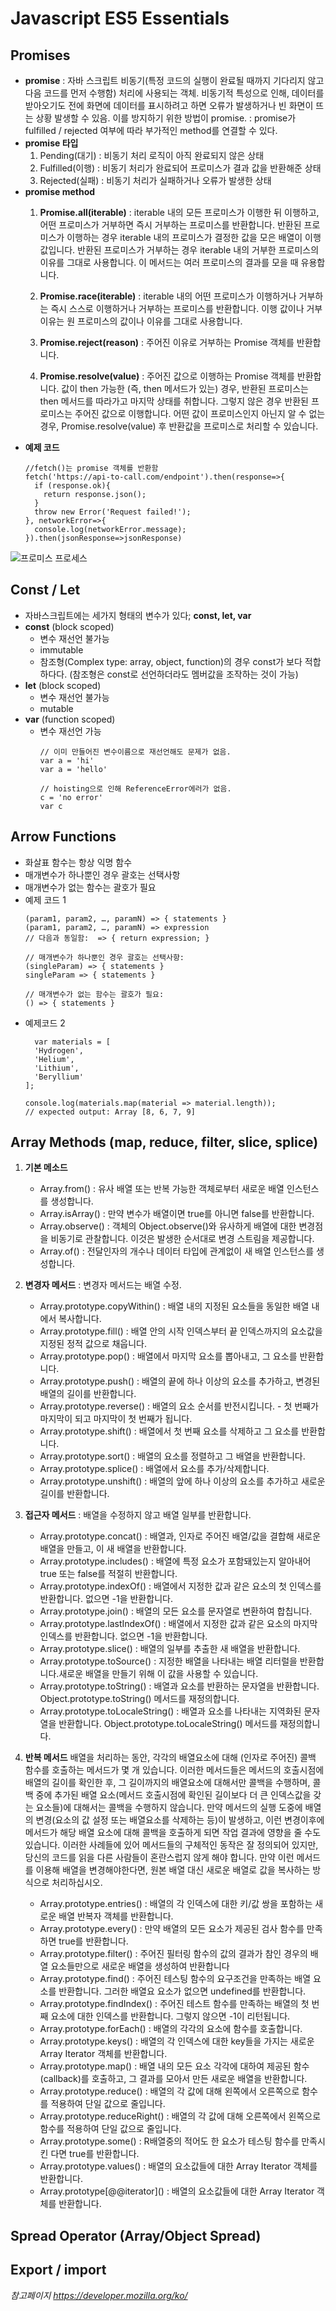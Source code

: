 # Javascript ES5 Essentials
## Promises
  - **promise** : 자바 스크립트 비동기(특정 코드의 실행이 완료될 때까지 기다리지 않고 다음 코드를 먼저 수행함) 처리에 사용되는 객체. 비동기적 특성으로 인해, 데이터를 받아오기도 전에 화면에 데이터를 표시하려고 하면 오류가 발생하거나 빈 화면이 뜨는 상황 발생할 수 있음. 이를 방지하기 위한 방법이 promise.
            : promise가 fulfilled / rejected 여부에 따라 부가적인 method를 연결할 수 있다. 
  - **promise 타입**
    1. Pending(대기) : 비동기 처리 로직이 아직 완료되지 않은 상태
    2. Fulfilled(이행) : 비동기 처리가 완료되어 프로미스가 결과 값을 반환해준 상태
    3. Rejected(실패) : 비동기 처리가 실패하거나 오류가 발생한 상태
  - **promise method**
    1. **Promise.all(iterable)**
       : iterable 내의 모든 프로미스가 이행한 뒤 이행하고, 어떤 프로미스가 거부하면 즉시 거부하는 프로미스를 반환합니다. 반환된 프로미스가 이행하는 경우 iterable 내의 프로미스가 결정한 값을 모은 배열이 이행 값입니다. 반환된 프로미스가 거부하는 경우 iterable 내의 거부한 프로미스의 이유를 그대로 사용합니다. 이 메서드는 여러 프로미스의 결과를 모을 때 유용합니다.

    2. **Promise.race(iterable)**
        : iterable 내의 어떤 프로미스가 이행하거나 거부하는 즉시 스스로 이행하거나 거부하는 프로미스를 반환합니다. 이행 값이나 거부 이유는 원 프로미스의 값이나 이유를 그대로 사용합니다.

    3. **Promise.reject(reason)**
        : 주어진 이유로 거부하는 Promise 객체를 반환합니다.
    4. **Promise.resolve(value)**
        : 주어진 값으로 이행하는 Promise 객체를 반환합니다. 값이 then 가능한 (즉, then 메서드가 있는) 경우, 반환된 프로미스는 then 메서드를 따라가고 마지막 상태를 취합니다. 그렇지 않은 경우 반환된 프로미스는 주어진 값으로 이행합니다. 어떤 값이 프로미스인지 아닌지 알 수 없는 경우, Promise.resolve(value) 후 반환값을 프로미스로 처리할 수 있습니다.
  - **예제 코드**
    ```
    //fetch()는 promise 객체를 반환함
    fetch('https://api-to-call.com/endpoint').then(response=>{
      if (response.ok){
        return response.json();
      }
      throw new Error('Request failed!');
    }, networkError=>{
      console.log(networkError.message);
    }).then(jsonResponse=>jsonResponse)
    ```
    
    
![프로미스 프로세스](https://joshua1988.github.io/images/posts/web/javascript/promise.svg)

## Const / Let
  - 자바스크립트에는 세가지 형태의 변수가 있다; **const, let, var**
  - **const** (block scoped)
    - 변수 재선언 불가능
    - immutable
    - 참조형(Complex type: array, object, function)의 경우 const가 보다 적합하다다. (참조형은 const로 선언하더라도 멤버값을 조작하는 것이 가능)
  - **let** (block scoped)
    - 변수 재선언 불가능
    - mutable
  - **var** (function scoped)
    - 변수 재선언 가능
      ```
      // 이미 만들어진 변수이름으로 재선언해도 문제가 없음. 
      var a = 'hi'
      var a = 'hello'

      // hoisting으로 인해 ReferenceError에러가 없음. 
      c = 'no error'
      var c
      ```
## Arrow Functions
  - 화살표 함수는 항상 익명 함수 
  - 매개변수가 하나뿐인 경우 괄호는 선택사항
  - 매개변수가 없는 함수는 괄호가 필요
  - 예제 코드 1
       ```
      (param1, param2, …, paramN) => { statements }
      (param1, param2, …, paramN) => expression
      // 다음과 동일함:  => { return expression; }

      // 매개변수가 하나뿐인 경우 괄호는 선택사항:
      (singleParam) => { statements }
      singleParam => { statements }

      // 매개변수가 없는 함수는 괄호가 필요:
      () => { statements }
      ```
  - 예제코드 2
    ```
      var materials = [
      'Hydrogen',
      'Helium',
      'Lithium',
      'Beryllium'
    ];

    console.log(materials.map(material => material.length));
    // expected output: Array [8, 6, 7, 9]

    ```

## Array Methods (map, reduce, filter, slice, splice)
1. **기본 메소드**
    - Array.from() : 유사 배열 또는 반복 가능한 객체로부터 새로운 배열 인스턴스를 생성합니다.
    - Array.isArray() : 만약 변수가 배열이면 true를 아니면 false를 반환합니다.
    - Array.observe() : 객체의 Object.observe()와 유사하게 배열에 대한 변경점을 비동기로 관찰합니다. 이것은 발생한 순서대로 변경 스트림을 제공합니다.
    - Array.of() : 전달인자의 개수나 데이터 타입에 관계없이 새 배열 인스턴스를 생성합니다.
  
2. **변경자 메서드** : 변경자 메서드는 배열 수정.
    - Array.prototype.copyWithin() : 배열 내의 지정된 요소들을 동일한 배열 내에서 복사합니다.
    - Array.prototype.fill() : 배열 안의 시작 인덱스부터 끝 인덱스까지의 요소값을 지정된 정적 값으로 채웁니다.
    - Array.prototype.pop() : 배열에서 마지막 요소를 뽑아내고, 그 요소를 반환합니다.
    - Array.prototype.push() : 배열의 끝에 하나 이상의 요소를 추가하고, 변경된 배열의 길이를 반환합니다.
    - Array.prototype.reverse() : 배열의 요소 순서를 반전시킵니다. - 첫 번째가 마지막이 되고 마지막이 첫 번째가 됩니다.
    - Array.prototype.shift() : 배열에서 첫 번째 요소를 삭제하고 그 요소를 반환합니다.
    - Array.prototype.sort() : 배열의 요소를 정렬하고 그 배열을 반환합니다.
    - Array.prototype.splice() : 배열에서 요소를 추가/삭제합니다.
    - Array.prototype.unshift() : 배열의 앞에 하나 이상의 요소를 추가하고 새로운 길이를 반환합니다.
3. **접근자 메서드** : 배열을 수정하지 않고 배열 일부를 반환합니다.
    - Array.prototype.concat() : 배열과, 인자로 주어진 배열/값을 결합해 새로운 배열을 만들고, 이 새 배열을 반환합니다.
    - Array.prototype.includes() : 배열에 특정 요소가 포함돼있는지 알아내어 true 또는 false를 적절히 반환합니다.
    - Array.prototype.indexOf() : 배열에서 지정한 값과 같은 요소의 첫 인덱스를 반환합니다. 없으면 -1을 반환합니다.
    - Array.prototype.join() : 배열의 모든 요소를 문자열로 변환하여 합칩니다.
    - Array.prototype.lastIndexOf() : 배열에서 지정한 값과 같은 요소의 마지막 인덱스를 반환합니다. 없으면 -1을 반환합니다.
    - Array.prototype.slice() : 배열의 일부를 추출한 새 배열을 반환합니다.
    - Array.prototype.toSource() : 지정한 배열을 나타내는 배열 리터럴을 반환합니다.새로운 배열을 만들기 위해 이 값을 사용할 수 있습니다.
    - Array.prototype.toString() : 배열과 요소를 반환하는 문자열을 반환합니다. Object.prototype.toString() 메서드를 재정의합니다.
    - Array.prototype.toLocaleString() : 배열과 요소를 나타내는 지역화된 문자열을 반환합니다. Object.prototype.toLocaleString() 메서드를 재정의합니다.
 4. **반복 메서드**
    배열을 처리하는 동안, 각각의 배열요소에 대해 (인자로 주어진) 콜백 함수를 호출하는 메서드가 몇 개 있습니다. 이러한 메서드들은 메서드의 호출시점에 배열의 길이를 확인한 후, 그 길이까지의 배열요소에 대해서만 콜백을 수행하며,  콜백 중에 추가된 배열 요소(메서드 호출시점에 확인된 길이보다 더 큰 인덱스값을 갖는 요소들)에 대해서는 콜백을 수행하지 않습니다. 만약 메서드의 실행 도중에  배열의 변경(요소의 값 설정 또는 배열요소를 삭제하는 등)이 발생하고, 이런 변경이후에 메서드가 해당 배열 요소에 대해 콜백을 호출하게 되면  작업 결과에 영향을 줄 수도 있습니다. 이러한 사례들에 있어 메서드들의 구체적인 동작은 잘 정의되어 있지만, 당신의 코드를 읽을 다른 사람들이 혼란스럽지 않게 해야 합니다. 만약 이런 메서드를 이용해 배열을 변경해야한다면, 원본 배열 대신 새로운 배열로 값을 복사하는 방식으로 처리하십시오.

    - Array.prototype.entries() : 배열의 각 인덱스에 대한 키/값 쌍을 포함하는 새로운 배열 반복자 객체를 반환합니다.
    - Array.prototype.every() : 만약 배열의 모든 요소가 제공된 검사 함수를 만족하면 true를 반환합니다.
    - Array.prototype.filter() : 주어진 필터링 함수의 값의 결과가 참인 경우의 배열 요소들만으로 새로운 배열을 생성하여 반환합니다
    - Array.prototype.find() : 주어진 테스팅 함수의 요구조건을 만족하는 배열 요소를 반환합니다. 그러한 배열요 요소가 없으면  undefined를 반환합니다.
    - Array.prototype.findIndex() : 주어진 테스트 함수를 만족하는 배열의 첫 번째 요소에 대한 인덱스를 반환합니다. 그렇지 않으면 -1이 리턴됩니다.
    - Array.prototype.forEach() : 배열의 각각의 요소에 함수를 호출합니다.
    - Array.prototype.keys() : 배열의 각 인덱스에 대한 key들을 가지는 새로운 Array Iterator 객체를 반환합니다.
    - Array.prototype.map() : 배열 내의 모든 요소 각각에 대하여  제공된 함수(callback)를 호출하고, 그 결과를 모아서  만든 새로운 배열을 반환합니다.
    - Array.prototype.reduce() : 배열의 각 값에 대해 왼쪽에서 오른쪽으로 함수를 적용하여 단일 값으로 줄입니다.
    - Array.prototype.reduceRight() : 배열의 각 값에 대해 오른쪽에서 왼쪽으로 함수를 적용하여 단일 값으로 줄입니다.
    - Array.prototype.some() : R배열중의 적어도 한 요소가 테스팅 함수를 만족시킨 다면 true를 반환합니다.
    - Array.prototype.values() : 배열의 요소값들에 대한 Array Iterator 객체를 반환합니다.
    - Array.prototype\[@@iterator\]() : 배열의 요소값들에 대한 Array Iterator 객체를 반환합니다.


## Spread Operator (Array/Object Spread)
## Export / import



*참고페이지 https://developer.mozilla.org/ko/*

